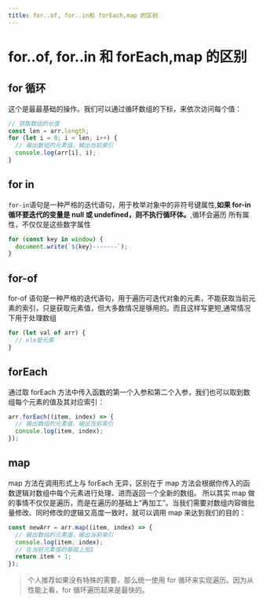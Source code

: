```yaml
---
title: for..of, for..in和 forEach,map 的区别
---
```


# for..of, for..in 和 forEach,map 的区别

## for 循环

这个是最最基础的操作。我们可以通过循环数组的下标，来依次访问每个值：

```js
// 获取数组的长度
const len = arr.length;
for (let i = 0; i < len; i++) {
  // 输出数组的元素值，输出当前索引
  console.log(arr[i], i);
}
```

## for in

`for-in`语句是一种严格的迭代语句，用于枚举对象中的非符号键属性,**如果 for-in 循环要迭代的变量是 null 或 undefined，则不执行循环体。**,循环会遍历 所有属性，不仅仅是这些数字属性

```js
for (const key in window) {
  document.write(`${key}-------`);
}
```

## for-of

for-of 语句是一种严格的迭代语句，用于遍历可迭代对象的元素，不能获取当前元素的索引，只是获取元素值，但大多数情况是够用的。而且这样写更短,通常情况下用于处理数组

```js
for (let val of arr) {
  // ele是元素
}
```

## forEach

通过取 forEach 方法中传入函数的第一个入参和第二个入参，我们也可以取到数组每个元素的值及其对应索引：

```js
arr.forEach((item, index) => {
  // 输出数组的元素值，输出当前索引
  console.log(item, index);
});
```

## map

map 方法在调用形式上与 forEach 无异，区别在于 map 方法会根据你传入的函数逻辑对数组中每个元素进行处理、进而返回一个全新的数组。
所以其实 map 做的事情不仅仅是遍历，而是在遍历的基础上“再加工”。当我们需要对数组内容做批量修改、同时修改的逻辑又高度一致时，就可以调用 map 来达到我们的目的：

```js
const newArr = arr.map((item, index) => {
  // 输出数组的元素值，输出当前索引
  console.log(item, index);
  // 在当前元素值的基础上加1
  return item + 1;
});
```

> 个人推荐如果没有特殊的需要，那么统一使用 for 循环来实现遍历。因为从性能上看，for 循环遍历起来是最快的。
